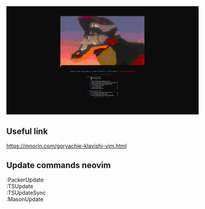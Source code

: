 <div align="center">
    <img src="images/desktop_screen.gif" style="margin: auto"/>
</div>

## Useful link  
https://mnorin.com/goryachie-klavishi-vim.html  
## Update commands neovim  
:PackerUpdate  
:TSUpdate  
:TSUpdateSync  
:MasonUpdate  
